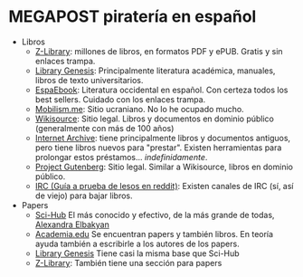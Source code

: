 # MEGAPOST piratería en español
- Libros
	- [Z-Library](https://es.z-lib.org): millones de libros, en formatos PDF y ePUB. Gratis y sin enlaces trampa.
	- [Library Genesis](https://libgen.fun): Principalmente literatura académica, manuales, libros de texto universitarios. 
	- [EspaEbook](https://www.espaebook2.com): Literatura occidental en español. Con certeza todos los best sellers. Cuidado con los enlaces trampa. 
	- [Mobilism.me](https://forum.mobilism.me/index.php): Sitio ucraniano. No lo he ocupado mucho.
	- [Wikisource](https://es.wikisource.org): Sitio legal. Libros y documentos en dominio público (generalmente con más de 100 años)
	- [Internet Archive](https://archive.org): tiene principalmente libros y documentos antiguos, pero tiene libros nuevos para "prestar". Existen herramientas para prolongar estos préstamos... *indefinidamente*. 
	- [Project Gutenberg](https://www.gutenberg.org): Sitio legal. Similar a Wikisource, libros en dominio público. 
	- [IRC (Guía a prueba de lesos en reddit)](https://www.reddit.com/r/Piracy/comments/2oftbu/guide_the_idiot_proof_guide_to_downloading_ebooks/): Existen canales de IRC (sí, así de viejo) para bajar libros. 
- Papers
	- [Sci-Hub](https://sci-hub.se)  El más conocido y efectivo, de la más grande de todas, [Alexandra Elbakyan](https://es.wikipedia.org/wiki/Alexandra_Elbakyan) 
	- [Academia.edu](https://www.academia.edu) Se encuentran papers y también libros. En teoría ayuda también a escribirle a los autores de los papers.
	- [Library Genesis](https://libgen.fun/scimag/index.html) Tiene casi la misma base que Sci-Hub 
	- [Z-Library](https://es.booksc.org): También tiene una sección para papers

